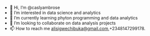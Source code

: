 - 👋 Hi, I’m @caslyambrose
- 👀 I’m interested in data science and analytics 
- 🌱 I’m currently learning phyton programming and data analytics 
- 💞️ I’m looking to collaborate on data analysis projects 
- 📫 How to reach me alisigwechibuka@gmail.com,+2348147299178.

<!---
caslyambrose/caslyambrose is a ✨ special ✨ repository because its `README.md` (this file) appears on your GitHub profile.
You can click the Preview link to take a look at your changes.
--->
